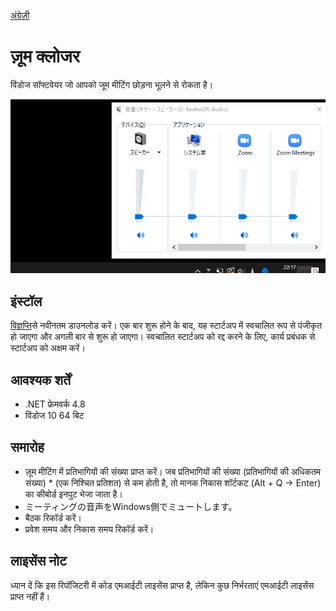 [अंग्रेज़ी](https://github.com/34j/ZoomCloser/blob/master/README.en.md)

# ज़ूम क्लोजर

विंडोज सॉफ्टवेयर जो आपको जूम मीटिंग छोड़ना भूलने से रोकता है।

![Sample Gif](https://github.com/34j/ZoomCloser/blob/master/ExampleFast.gif)

## इंस्टॉल

[विज्ञप्ति](https://github.com/34j/ZoomCloser/releases)से नवीनतम डाउनलोड करें।
एक बार शुरू होने के बाद, यह स्टार्टअप में स्वचालित रूप से पंजीकृत हो जाएगा और अगली बार से शुरू हो जाएगा। स्वचालित स्टार्टअप को रद्द करने के लिए, कार्य प्रबंधक से स्टार्टअप को अक्षम करें।

## आवश्यक शर्तें

-   .NET फ्रेमवर्क 4.8
-   विंडोज 10 64 बिट

## समारोह

-   ज़ूम मीटिंग में प्रतिभागियों की संख्या प्राप्त करें। जब प्रतिभागियों की संख्या (प्रतिभागियों की अधिकतम संख्या) \* (एक निश्चित प्रतिशत) से कम होती है, तो मानक निकास शॉर्टकट (Alt + Q → Enter) का कीबोर्ड इनपुट भेजा जाता है।
-   ミーティングの音声をWindows側でミュートします。
-   बैठक रिकॉर्ड करें।
-   प्रवेश समय और निकास समय रिकॉर्ड करें।

## लाइसेंस नोट

ध्यान दें कि इस रिपॉजिटरी में कोड एमआईटी लाइसेंस प्राप्त है, लेकिन कुछ निर्भरताएं एमआईटी लाइसेंस प्राप्त नहीं हैं।
